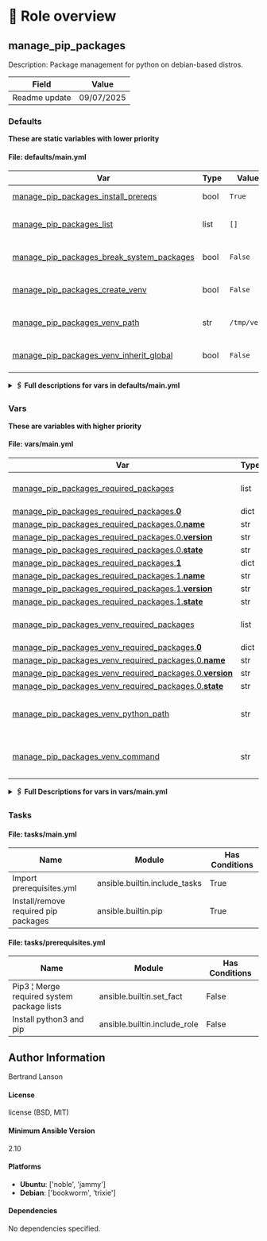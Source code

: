 <!-- DOCSIBLE START -->

# 📃 Role overview

## manage_pip_packages



Description: Package management for python on debian-based distros.


| Field                | Value           |
|--------------------- |-----------------|
| Readme update        | 09/07/2025 |








### Defaults

**These are static variables with lower priority**

#### File: defaults/main.yml

| Var          | Type         | Value       |Required    | Title       |
|--------------|--------------|-------------|------------|-------------|
| [manage_pip_packages_install_prereqs](defaults/main.yml#L9)   | bool | `True` |    false  |  Install prerequisites |
| [manage_pip_packages_list](defaults/main.yml#L18)   | list | `[]` |    false  |  List of pip packages to manage |
| [manage_pip_packages_break_system_packages](defaults/main.yml#L25)   | bool | `False` |    false  |  Break system packages |
| [manage_pip_packages_create_venv](defaults/main.yml#L32)   | bool | `False` |    false  |  Create a virtual environment |
| [manage_pip_packages_venv_path](defaults/main.yml#L39)   | str | `/tmp/venv` |    false  |  Virtual environment path |
| [manage_pip_packages_venv_inherit_global](defaults/main.yml#L46)   | bool | `False` |    false  |  Inherit global site packages |
<details>
<summary><b>🖇️ Full descriptions for vars in defaults/main.yml</b></summary>
<br>
<table>
<th>Var</th><th>Description</th>
<tr><td><b>manage_pip_packages_install_prereqs</b></td><td>Determines whether prerequisite system packages (like Python, pip) should be installed.<br>
Set to true to ensure the system can install and manage pip packages.<br></td></tr>
<tr><td><b>manage_pip_packages_list</b></td><td>List of pip packages to install, uninstall, or ensure are at specific versions.<br>
Each entry should be a dictionary with the keys: 'name', 'version_constraint', and 'state'.<br>
'version_constraint' can be a specific version or 'latest'.<br>
'state' can be 'present', 'absent', or 'latest'.<br></td></tr>
<tr><td><b>manage_pip_packages_break_system_packages</b></td><td>If true, allows pip to install packages even if it might overwrite or conflict with system packages.<br>
Useful in some cases but should be used with caution.<br></td></tr>
<tr><td><b>manage_pip_packages_create_venv</b></td><td>Whether to create and use a Python virtual environment for package installation.<br>
This helps isolate package installations from the system Python environment.<br></td></tr>
<tr><td><b>manage_pip_packages_venv_path</b></td><td>Filesystem path to create the virtual environment in.<br>
Used only if 'manage_pip_packages_create_venv' is true.<br></td></tr>
<tr><td><b>manage_pip_packages_venv_inherit_global</b></td><td>Determines whether the virtual environment should have access to global site-packages.<br>
Set to true to allow the virtual environment to see globally installed packages.<br></td></tr>
</table>
<br>
</details>


### Vars

**These are variables with higher priority**
#### File: vars/main.yml

| Var          | Type         | Value       |Required    | Title       |
|--------------|--------------|-------------|------------|-------------|
| [manage_pip_packages_required_packages](vars/main.yml#L9)   | list | `[]` |    true  |  Required system packages |
| [manage_pip_packages_required_packages.**0**](vars/main.yml#L10)   | dict | `{}` |    None  |  None |
| [manage_pip_packages_required_packages.0.**name**](vars/main.yml#L10)   | str | `python3` |    None  |  None |
| [manage_pip_packages_required_packages.0.**version**](vars/main.yml#L11)   | str | `latest` |    None  |  None |
| [manage_pip_packages_required_packages.0.**state**](vars/main.yml#L12)   | str | `present` |    None  |  None |
| [manage_pip_packages_required_packages.**1**](vars/main.yml#L13)   | dict | `{}` |    None  |  None |
| [manage_pip_packages_required_packages.1.**name**](vars/main.yml#L13)   | str | `python3-pip` |    None  |  None |
| [manage_pip_packages_required_packages.1.**version**](vars/main.yml#L14)   | str | `latest` |    None  |  None |
| [manage_pip_packages_required_packages.1.**state**](vars/main.yml#L15)   | str | `present` |    None  |  None |
| [manage_pip_packages_venv_required_packages](vars/main.yml#L22)   | list | `[]` |    true  |  Virtual environment packages |
| [manage_pip_packages_venv_required_packages.**0**](vars/main.yml#L23)   | dict | `{}` |    None  |  None |
| [manage_pip_packages_venv_required_packages.0.**name**](vars/main.yml#L23)   | str | `python3-venv` |    None  |  None |
| [manage_pip_packages_venv_required_packages.0.**version**](vars/main.yml#L24)   | str | `latest` |    None  |  None |
| [manage_pip_packages_venv_required_packages.0.**state**](vars/main.yml#L25)   | str | `present` |    None  |  None |
| [manage_pip_packages_venv_python_path](vars/main.yml#L32)   | str | `{{ manage_pip_packages_venv_path }}/bin/python3` |    false  |  Python binary path in virtual environment |
| [manage_pip_packages_venv_command](vars/main.yml#L39)   | str | `{{ ansible_python_interpreter ¦ default('/usr/bin/python3') }} -m venv` |    false  |  Virtual environment creation command |
<details>
<summary><b>🖇️ Full Descriptions for vars in vars/main.yml</b></summary>
<br>
<table>
<th>Var</th><th>Description</th>
<tr><td><b>manage_pip_packages_required_packages</b></td><td>List of system-level packages required to install and manage pip.<br>
These packages will be installed before managing any pip packages.<br></td></tr>
<tr><td><b>manage_pip_packages_venv_required_packages</b></td><td>List of packages required to support virtual environment creation.<br>
Only installed if 'manage_pip_packages_create_venv' is true.<br></td></tr>
<tr><td><b>manage_pip_packages_venv_python_path</b></td><td>Path to the Python interpreter within the created virtual environment.<br>
Used when installing packages inside the venv.<br></td></tr>
<tr><td><b>manage_pip_packages_venv_command</b></td><td>Command used to create the virtual environment.<br>
Defaults to using the current Python interpreter with the '-m venv' module.<br></td></tr>
</table>
<br>
</details>


### Tasks


#### File: tasks/main.yml

| Name | Module | Has Conditions |
| ---- | ------ | -------------- |
| Import prerequisites.yml | ansible.builtin.include_tasks | True |
| Install/remove required pip packages | ansible.builtin.pip | True |

#### File: tasks/prerequisites.yml

| Name | Module | Has Conditions |
| ---- | ------ | -------------- |
| Pip3 ¦ Merge required system package lists | ansible.builtin.set_fact | False |
| Install python3 and pip | ansible.builtin.include_role | False |







## Author Information
Bertrand Lanson

#### License

license (BSD, MIT)

#### Minimum Ansible Version

2.10

#### Platforms

- **Ubuntu**: ['noble', 'jammy']
- **Debian**: ['bookworm', 'trixie']


#### Dependencies

No dependencies specified.
<!-- DOCSIBLE END -->
